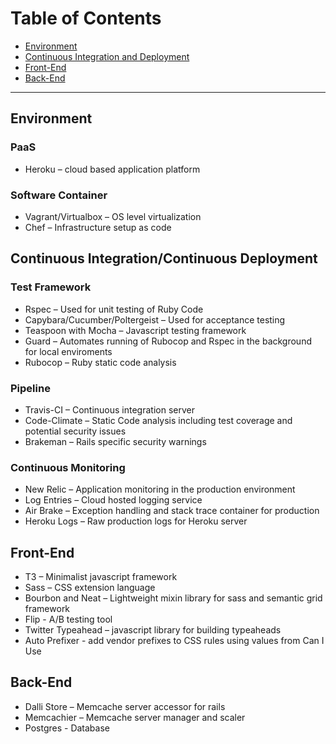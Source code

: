 # Table of Contents
- [Environment](https://github.com/excellaco/open-cabinet/blob/master/documents/technical/technology_stack.md#environment)
- [Continuous Integration and Deployment](https://github.com/excellaco/open-cabinet/blob/master/documents/technical/technology_stack.md#user-content-continuous-integrationcontinuous-deployment)
- [Front-End](https://github.com/excellaco/open-cabinet/blob/master/documents/technical/technology_stack.md#front-end)
- [Back-End](https://github.com/excellaco/open-cabinet/blob/master/documents/technical/technology_stack.md#back-end)


***


## Environment

### PaaS
- Heroku – cloud based application platform

### Software Container
- Vagrant/Virtualbox – OS level virtualization
- Chef – Infrastructure setup as code

## Continuous Integration/Continuous Deployment
### Test Framework
- Rspec – Used for unit testing of Ruby Code
- Capybara/Cucumber/Poltergeist – Used for acceptance testing
- Teaspoon with Mocha – Javascript testing framework
- Guard – Automates running of Rubocop and Rspec in the background  for local enviroments
- Rubocop – Ruby static code analysis

### Pipeline
- Travis-CI – Continuous integration server
- Code-Climate – Static Code analysis including test coverage and potential security issues
- Brakeman – Rails specific security warnings

### Continuous Monitoring
- New Relic – Application monitoring in the production environment
- Log Entries – Cloud hosted logging service
- Air Brake – Exception handling and stack trace container for production
- Heroku Logs – Raw production logs for Heroku server

## Front-End
- T3 – Minimalist javascript framework
- Sass – CSS extension language
- Bourbon and Neat – Lightweight mixin library for sass and semantic grid framework
- Flip - A/B testing tool
- Twitter Typeahead – javascript library for building typeaheads
- Auto Prefixer - add vendor prefixes to CSS rules using values from Can I Use

## Back-End
- Dalli Store – Memcache server accessor for rails
- Memcachier – Memcache server manager and scaler
- Postgres - Database

